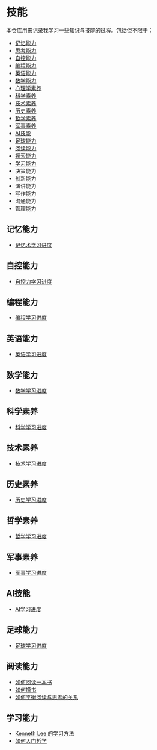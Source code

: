# 技能

本仓库用来记录我学习一些知识与技能的过程。包括但不限于：

- [记忆能力](mnemonics)
- [思考能力](thinking)
- [自控能力](willpower)
- [编程能力](programming)
- [英语能力](english)
- [数学能力](math)
- [心理学素养](psychology)
- [科学素养](science)
- [技术素养](technology)
- [历史素养](history)
- [哲学素养](philosophy)
- [军事素养](military)
- [AI技能](ai)
- [足球能力](football)
- [阅读能力](reading)
- [搜索能力](surfing)
- [学习能力](learning)
- 决策能力
- 创新能力
- 演讲能力
- 写作能力
- 沟通能力
- 管理能力

## 记忆能力

- [记忆术学习进度](mnemonics/schedule_of_learning_mnemonics.md)

## 自控能力

- [自控力学习进度](willpower/schedule_of_learning_willpower.md)

## 编程能力

- [编程学习进度](programming/schedule_of_learning_programming.md)

## 英语能力

- [英语学习进度](english/schedule_of_learning_english.md)

## 数学能力

- [数学学习进度](math/schedule_of_learning_math.md)

## 科学素养

- [科学学习进度](science/schedule_of_learning_science.md)

## 技术素养

- [技术学习进度](technology/schedule_of_learning_technology.md)

## 历史素养

- [历史学习进度](history/schedule_of_learning_history.md)

## 哲学素养

- [哲学学习进度](philosophy/schedule_of_learning_philosophy.md)

## 军事素养

- [军事学习进度](military/schedule_of_learning_military.md)

## AI技能

- [AI学习进度](ai/schedule_of_learning_ai.md)

## 足球能力

- [足球学习进度](football/schedule_of_learning_football.md)

## 阅读能力

- [如何阅读一本书](reading/how_to_read_a_book.md)
- [如何择书](reading/how_to_select_books.md)
- [如何平衡阅读与思考的关系](reading/how_to_balance_reading_and_thinking.md)

## 学习能力

- [Kenneth Lee 的学习方法](learning/kenneth_lee_learning_method.md)
- [如何入门哲学](learning/get_started_with_philosophy.md)

